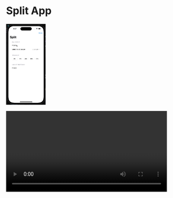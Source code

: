 # Split App

[]()
<img src="Screenshot.png" style="height:220px;"/>

[]()
<video src="ScreenRecording.mov" style="height:220px;"/>
